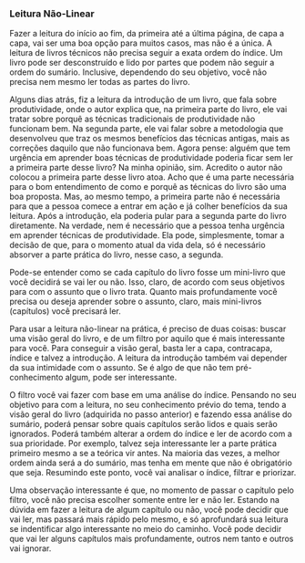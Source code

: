 ### Leitura Não-Linear

Fazer a leitura do início ao fim, da primeira até a última página, de capa a capa, vai ser uma boa opção para muitos casos, mas não é a única. A leitura de livros técnicos não precisa seguir a exata ordem do índice. Um livro pode ser desconstruído e lido por partes que podem não seguir a ordem do sumário. Inclusive, dependendo do seu objetivo, você não precisa nem mesmo ler todas as partes do livro.

Alguns dias atrás, fiz a leitura da introdução de um livro, que fala sobre produtividade, onde o autor explica que, na primeira parte do livro, ele vai tratar sobre porquê as técnicas tradicionais de produtividade não funcionam bem. Na segunda parte, ele vai falar sobre a metodologia que  desenvolveu que traz os mesmos benefícios das técnicas antigas, mais as correções daquilo que não funcionava bem. Agora pense: alguém que tem urgência em aprender boas técnicas de produtividade poderia ficar sem ler a primeira parte desse livro? Na minha opinião, sim. Acredito o autor não colocou a primeira parte desse livro atoa. Acho que é uma parte necessária para o bom entendimento de como e porquê as técnicas do livro são uma boa proposta. Mas, ao mesmo tempo, a primeira parte não é necessária para que a pessoa comece a entrar em ação e já colher benefícios da sua leitura. Após a introdução, ela poderia pular para a segunda parte do livro diretamente. Na verdade, nem é necessário que a pessoa tenha urgência em aprender técnicas de produtividade. Ela pode, simplesmente, tomar a decisão de que, para o momento atual da vida dela, só é necessário absorver a parte prática do livro, nesse caso, a segunda.

Pode-se entender como se cada capítulo do livro fosse um mini-livro que você decidirá se vai ler ou não. Isso, claro, de acordo com seus objetivos para com o assunto que o livro trata. Quanto mais profundamente você precisa ou deseja aprender sobre o assunto, claro, mais mini-livros (capítulos) você precisará ler.

Para usar a leitura não-linear na prática, é preciso de duas coisas: buscar uma visão geral do livro, e de um filtro por aquilo que é mais interessante para você. Para conseguir a visão geral, basta ler a capa, contracapa, índice e talvez a introdução. A leitura da introdução também vai depender da sua intimidade com o assunto. Se é algo de que não tem pré-conhecimento algum, pode ser interessante.

O filtro você vai fazer com base em uma análise do índice. Pensando no seu objetivo para com a leitura, no seu conhecimento prévio do tema, tendo a visão geral do livro (adquirida no passo anterior) e fazendo essa análise do sumário, poderá pensar sobre quais capítulos serão lidos e quais serão ignorados. Poderá também alterar a ordem do índice e ler de acordo com a sua prioridade. Por exemplo, talvez seja interessante ler a parte prática primeiro mesmo a se a teórica vir antes. Na maioria das vezes, a melhor ordem ainda será a do sumário, mas tenha em mente que não é obrigatório que seja. Resumindo este ponto, você vai analisar o índice, filtrar e priorizar.

Uma observação interessante é que, no momento de passar o capítulo pelo filtro, você não precisa escolher somente entre ler e não ler. Estando na dúvida em fazer a leitura de algum capítulo ou não, você pode decidir que vai ler, mas passará mais rápido pelo mesmo, e só aprofundará sua leitura se indentificar algo interessante no meio do caminho. Você pode decidir que vai ler alguns capítulos mais profundamente, outros nem tanto e outros vai ignorar.
